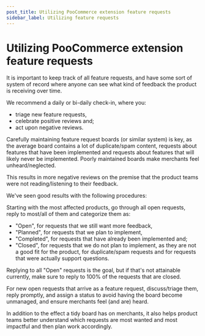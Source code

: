 ```yaml
---
post_title: Utilizing PooCommerce extension feature requests
sidebar_label: Utilizing feature requests
---
```


# Utilizing PooCommerce extension feature requests

It is important to keep track of all feature requests, and have some sort of system of record where anyone can see what kind of feedback the product is receiving over time. 

We recommend a daily or bi-daily check-in, where you:

* triage new feature requests,
* celebrate positive reviews and;
* act upon negative reviews.

Carefully maintaining feature request boards (or similar system) is key, as the average board contains a lot of duplicate/spam content, requests about features that have been implemented and requests about features that will likely never be implemented. Poorly maintained boards make merchants feel unheard/neglected.

This results in more negative reviews on the premise that the product teams were not reading/listening to their feedback.

We've seen good results with the following procedures:

Starting with the most affected products, go through all open requests, reply to most/all of them and categorize them as:

* "Open", for requests that we still want more feedback,
* "Planned", for requests that we plan to implement,
* "Completed", for requests that have already been implemented and;
* "Closed", for requests that we do not plan to implement, as they are not a good fit for the product, for duplicate/spam requests and for requests that were actually support questions.

Replying to all "Open" requests is the goal, but if that's not attainable currently, make sure to reply to 100% of the requests that are closed.

For new open requests that arrive as a feature request, discuss/triage them, reply promptly, and assign a status to avoid having the board become unmanaged, and ensure merchants feel (and are) heard. 

In addition to the effect a tidy board has on merchants, it also helps product teams better understand which requests are most wanted and most impactful and then plan work accordingly.
